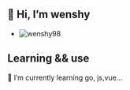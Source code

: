 ## 👋 Hi, I’m wenshy

- <p align="left"> <img src="https://komarev.com/ghpvc/?username=wenshy98&label=Profile%20views&color=0e75b6&style=flat" alt="wenshy98" /> </p>

## Learning && use
🌱 I’m currently learning go, js,vue...
